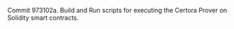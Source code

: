 Commit 973102a.                    Build and Run scripts for executing the Certora Prover on Solidity smart contracts.
